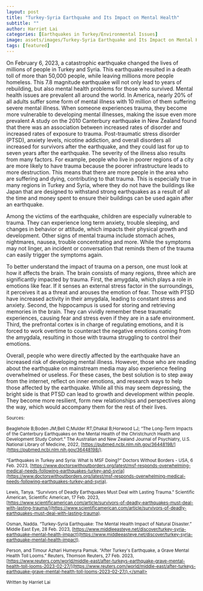 ```yaml
---
layout: post
title: "Turkey-Syria Earthquake and Its Impact on Mental Health"
subtitle: ""
author: Harriet Lai
categories: [Earthquakes in Turkey/Environmental Issues]
image: assets/images/Turkey-Syria Earthquake and Its Impact on Mental Health.jpeg
tags: [featured]
---
```


On February 6, 2023, a catastrophic earthquake changed the lives of millions of people in Turkey and Syria. This earthquake resulted in a death toll of more than 50,000 people, while leaving millions more people homeless. This 7.8 magnitude earthquake will not only lead to years of rebuilding, but also mental health problems for those who survived. Mental health issues are prevalent all around the world. In America, nearly 20% of all adults suffer some form of mental illness with 10 million of them suffering severe mental illness. When someone experiences trauma, they become more vulnerable to developing mental illnesses, making the issue even more prevalent
A study on the 2010 Canterbury earthquake in New Zealand found that there was an association between increased rates of disorder and increased rates of exposure to trauma. Post-traumatic stress disorder (PTSD), anxiety levels, nicotine addiction, and overall disorders all increased for survivors after the earthquake, and they could last for up to seven years after the earthquake. The severity of the illness also results from many factors. For example, people who live in poorer regions of a city are more likely to have trauma because the poorer infrastructure leads to more destruction. This means that there are more people in the area who are suffering and dying, contributing to that trauma. This is especially true in many regions in Turkey and Syria, where they do not have the buildings like Japan that are designed to withstand strong earthquakes as a result of all the time and money spent to ensure their buildings can be used again after an earthquake.

Among the victims of the earthquake, children are especially vulnerable to trauma. They can experience long term anxiety, trouble sleeping, and changes in behavior or attitude, which impacts their physical growth and development. Other signs of mental trauma include stomach aches, nightmares, nausea, trouble concentrating and more. While the symptoms may not linger, an incident or conversation that reminds them of the trauma can easily trigger the symptoms again.

To better understand the impact of trauma on a person, one must look at how it affects the brain. The brain consists of many regions, three which are significantly impacted by trauma. First, the amygdala, which plays a role in emotions like fear. If it senses an external stress factor in the surroundings, it perceives it as a threat and arouses the emotion of fear. Those with PTSD have increased activity in their amygdala, leading to constant stress and anxiety. Second, the hippocampus is used for storing and retrieving memories in the brain. They can vividly remember these traumatic experiences, causing fear and stress even if they are in a safe environment. Third, the prefrontal cortex is in charge of regulating emotions, and it is forced to work overtime to counteract the negative emotions coming from the amygdala, resulting in those with trauma struggling to control their emotions.

Overall, people who were directly affected by the earthquake have an increased risk of developing mental illness. However, those who are reading about the earthquake on mainstream media may also experience feeling overwhelmed or useless. For these cases, the best solution is to step away from the internet, reflect on inner emotions, and research ways to help those affected by the earthquake. While all this may seem depressing, the bright side is that PTSD can lead to growth and development within people. They become more resilient, form new relationships and perspectives along the way, which would accompany them for the rest of their lives.

<small> Sources: </small>

<small>Beaglehole B;Boden JM;Bell C;Mulder RT;Dhakal B;Horwood LJ; “The Long-Term Impacts of the Canterbury Earthquakes on the Mental Health of the Christchurch Health and Development Study Cohort.” The Australian and New Zealand Journal of Psychiatry, U.S. National Library of Medicine, 2022, [https://pubmed.ncbi.nlm.nih.gov/36448198/](https://pubmed.ncbi.nlm.nih.gov/36448198/). </small>

<small>“Earthquakes in Turkey and Syria: What Is MSF Doing?” Doctors Without Borders - USA, 6 Feb. 2023, [https://www.doctorswithoutborders.org/latest/msf-responds-overwhelming-medical-needs-following-earthquakes-turkey-and-syria](https://www.doctorswithoutborders.org/latest/msf-responds-overwhelming-medical-needs-following-earthquakes-turkey-and-syria). </small>

<small>Lewis, Tanya. “Survivors of Deadly Earthquakes Must Deal with Lasting Trauma.” Scientific American, Scientific American, 17 Feb. 2023, [https://www.scientificamerican.com/article/survivors-of-deadly-earthquakes-must-deal-with-lasting-trauma/](https://www.scientificamerican.com/article/survivors-of-deadly-earthquakes-must-deal-with-lasting-trauma). </small>

<small>Osman, Nadda. “Turkey-Syria Earthquake: The Mental Health Impact of Natural Disaster.” Middle East Eye, 28 Feb. 2023, [https://www.middleeasteye.net/discover/turkey-syria-earthquake-mental-health-impact](https://www.middleeasteye.net/discover/turkey-syria-earthquake-mental-health-impact). </small>

<small>Person, and Timour Azhari Humeyra Pamuk. “After Turkey's Earthquake, a Grave Mental Health Toll Looms.” Reuters, Thomson Reuters, 27 Feb. 2023, [https://www.reuters.com/world/middle-east/after-turkeys-earthquake-grave-mental-health-toll-looms-2023-02-27/](https://www.reuters.com/world/middle-east/after-turkeys-earthquake-grave-mental-health-toll-looms-2023-02-27/).</small>

Written by Harriet Lai
